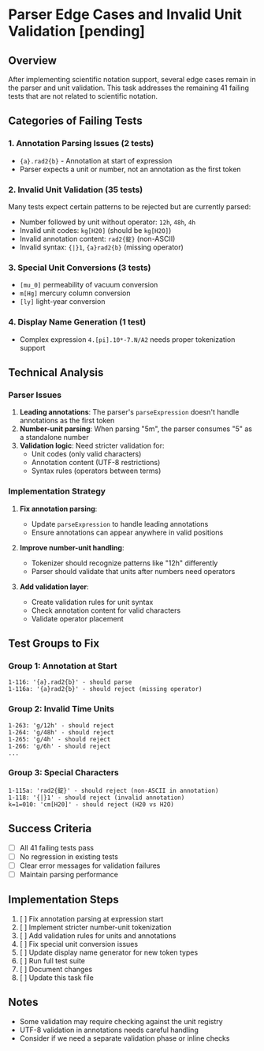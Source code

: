 # Parser Edge Cases and Invalid Unit Validation [pending]

## Overview

After implementing scientific notation support, several edge cases remain in the parser and unit validation. This task addresses the remaining 41 failing tests that are not related to scientific notation.

## Categories of Failing Tests

### 1. Annotation Parsing Issues (2 tests)
- `{a}.rad2{b}` - Annotation at start of expression
- Parser expects a unit or number, not an annotation as the first token

### 2. Invalid Unit Validation (35 tests)
Many tests expect certain patterns to be rejected but are currently parsed:
- Number followed by unit without operator: `12h`, `48h`, `4h`
- Invalid unit codes: `kg[H20]` (should be `kg[H2O]`)
- Invalid annotation content: `rad2{錠}` (non-ASCII)
- Invalid syntax: `{|}1`, `{a}rad2{b}` (missing operator)

### 3. Special Unit Conversions (3 tests)
- `[mu_0]` permeability of vacuum conversion
- `m[Hg]` mercury column conversion
- `[ly]` light-year conversion

### 4. Display Name Generation (1 test)
- Complex expression `4.[pi].10*-7.N/A2` needs proper tokenization support

## Technical Analysis

### Parser Issues

1. **Leading annotations**: The parser's `parseExpression` doesn't handle annotations as the first token
2. **Number-unit parsing**: When parsing "5m", the parser consumes "5" as a standalone number
3. **Validation logic**: Need stricter validation for:
   - Unit codes (only valid characters)
   - Annotation content (UTF-8 restrictions)
   - Syntax rules (operators between terms)

### Implementation Strategy

1. **Fix annotation parsing**:
   - Update `parseExpression` to handle leading annotations
   - Ensure annotations can appear anywhere in valid positions

2. **Improve number-unit handling**:
   - Tokenizer should recognize patterns like "12h" differently
   - Parser should validate that units after numbers need operators

3. **Add validation layer**:
   - Create validation rules for unit syntax
   - Check annotation content for valid characters
   - Validate operator placement

## Test Groups to Fix

### Group 1: Annotation at Start
```
1-116: '{a}.rad2{b}' - should parse
1-116a: '{a}rad2{b}' - should reject (missing operator)
```

### Group 2: Invalid Time Units
```
1-263: 'g/12h' - should reject
1-264: 'g/48h' - should reject  
1-265: 'g/4h' - should reject
1-266: 'g/6h' - should reject
...
```

### Group 3: Special Characters
```
1-115a: 'rad2{錠}' - should reject (non-ASCII in annotation)
1-118: '{|}1' - should reject (invalid annotation)
k=1=010: 'cm[H20]' - should reject (H20 vs H2O)
```

## Success Criteria

- [ ] All 41 failing tests pass
- [ ] No regression in existing tests
- [ ] Clear error messages for validation failures
- [ ] Maintain parsing performance

## Implementation Steps

1. [ ] Fix annotation parsing at expression start
2. [ ] Implement stricter number-unit tokenization
3. [ ] Add validation rules for units and annotations
4. [ ] Fix special unit conversion issues
5. [ ] Update display name generator for new token types
6. [ ] Run full test suite
7. [ ] Document changes
8. [ ] Update this task file

## Notes

- Some validation may require checking against the unit registry
- UTF-8 validation in annotations needs careful handling
- Consider if we need a separate validation phase or inline checks